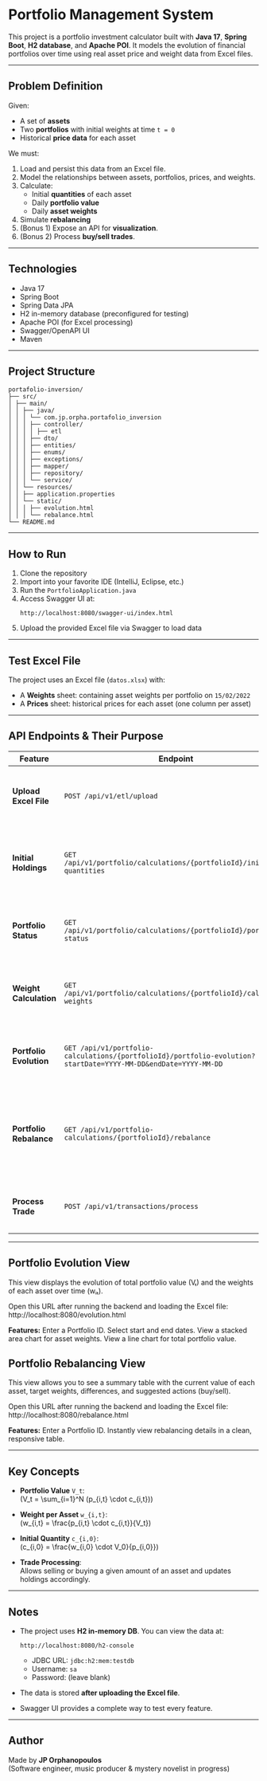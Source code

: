 # Portfolio Management System

This project is a portfolio investment calculator built with **Java 17**, **Spring Boot**, **H2 database**, and **Apache POI**. 
It models the evolution of financial portfolios over time using real asset price and weight data from Excel files.

---

## Problem Definition

Given:

- A set of **assets**
- Two **portfolios** with initial weights at time `t = 0`
- Historical **price data** for each asset

We must:

1. Load and persist this data from an Excel file.
2. Model the relationships between assets, portfolios, prices, and weights.
3. Calculate:
   - Initial **quantities** of each asset
   - Daily **portfolio value**
   - Daily **asset weights**
4. Simulate **rebalancing**
5. (Bonus 1) Expose an API for **visualization**.
6. (Bonus 2) Process **buy/sell trades**.

---

## Technologies

- Java 17
- Spring Boot
- Spring Data JPA
- H2 in-memory database (preconfigured for testing)
- Apache POI (for Excel processing)
- Swagger/OpenAPI UI
- Maven

---

## Project Structure

```
portafolio-inversion/
├── src/
│ ├── main/
│ │ ├── java/ 
│ │ │ └── com.jp.orpha.portafolio_inversion
│ │ │ ├── controller/ 
│ │ │ │ ├── etl
│ │ │ ├── dto/ 
│ │ │ ├── entities/ 
│ │ │ ├── enums/ 
│ │ │ ├── exceptions/ 
│ │ │ ├── mapper/ 
│ │ │ ├── repository/ 
│ │ │ └── service/ 
│ │ └── resources/
│ │ ├── application.properties
│ │ └── static/
│ │ │ ├── evolution.html 
│ │ │ └── rebalance.html 
└── README.md

```

---

## How to Run

1. Clone the repository
2. Import into your favorite IDE (IntelliJ, Eclipse, etc.)
3. Run the `PortfolioApplication.java`
4. Access Swagger UI at:
   ```
   http://localhost:8080/swagger-ui/index.html
   ```
5. Upload the provided Excel file via Swagger to load data

---

## Test Excel File

The project uses an Excel file (`datos.xlsx`) with:

- A **Weights** sheet: containing asset weights per portfolio on `15/02/2022`
- A **Prices** sheet: historical prices for each asset (one column per asset)

---

## API Endpoints & Their Purpose

| Feature                 | Endpoint                                                                                                       | Description                                                                       |
| ----------------------- | -------------------------------------------------------------------------------------------------------------- | --------------------------------------------------------------------------------- |
| **Upload Excel File**   | `POST /api/v1/etl/upload`                                                                                      | Uploads the `datos.xlsx` file and stores data into H2                             |
| **Initial Holdings**    | `GET /api/v1/portfolio/calculations/{portfolioId}/initial-quantities`                                          | Calculates initial quantities (`c_{i,0}`) using weights and prices                |
| **Portfolio Status**    | `GET /api/v1/portfolio/calculations/{portfolioId}/portfolio-status`                                            | Returns the latest value and weights of the portfolio                             |
| **Weight Calculation**  | `GET /api/v1/portfolio/calculations/{portfolioId}/calculate-weights`                                           | Calculates current asset weights in the portfolio                                 |
| **Portfolio Evolution** | `GET /api/v1/portfolio-calculations/{portfolioId}/portfolio-evolution?startDate=YYYY-MM-DD&endDate=YYYY-MM-DD` | Returns daily portfolio value and weights over time                               |
| **Portfolio Rebalance** | `GET /api/v1/portfolio-calculations/{portfolioId}/rebalance`                                                   | Suggests trades (buy/sell) to rebalance the portfolio according to target weights |
| **Process Trade**       | `POST /api/v1/transactions/process`                                                                            | Applies a buy/sell trade to a given portfolio                                     |

---

## Portfolio Evolution View
This view displays the evolution of total portfolio value (Vₜ) and the weights of each asset over time (wᵢₜ).

Open this URL after running the backend and loading the Excel file:
http://localhost:8080/evolution.html

**Features:**
Enter a Portfolio ID.
Select start and end dates.
View a stacked area chart for asset weights.
View a line chart for total portfolio value.

##  Portfolio Rebalancing View
This view allows you to see a summary table with the current value of each asset, target weights, differences, and suggested actions (buy/sell).

Open this URL after running the backend and loading the Excel file:
http://localhost:8080/rebalance.html

**Features:**
Enter a Portfolio ID.
Instantly view rebalancing details in a clean, responsive table.

---

## Key Concepts

- **Portfolio Value** `V_t`:\
  \(V_t = \sum_{i=1}^N (p_{i,t} \cdot c_{i,t})\)

- **Weight per Asset** `w_{i,t}`:\
  \(w_{i,t} = \frac{p_{i,t} \cdot c_{i,t}}{V_t}\)

- **Initial Quantity** `c_{i,0}`:\
  \(c_{i,0} = \frac{w_{i,0} \cdot V_0}{p_{i,0}}\)

- **Trade Processing**:\
  Allows selling or buying a given amount of an asset and updates holdings accordingly.

---

## Notes

- The project uses **H2 in-memory DB**. You can view the data at:

  ```
  http://localhost:8080/h2-console
  ```

  - JDBC URL: `jdbc:h2:mem:testdb`
  - Username: `sa`
  - Password: (leave blank)

- The data is stored **after uploading the Excel file**.

- Swagger UI provides a complete way to test every feature.


---

## Author

Made by **JP Orphanopoulos**\
(Software engineer, music producer & mystery novelist in progress)

